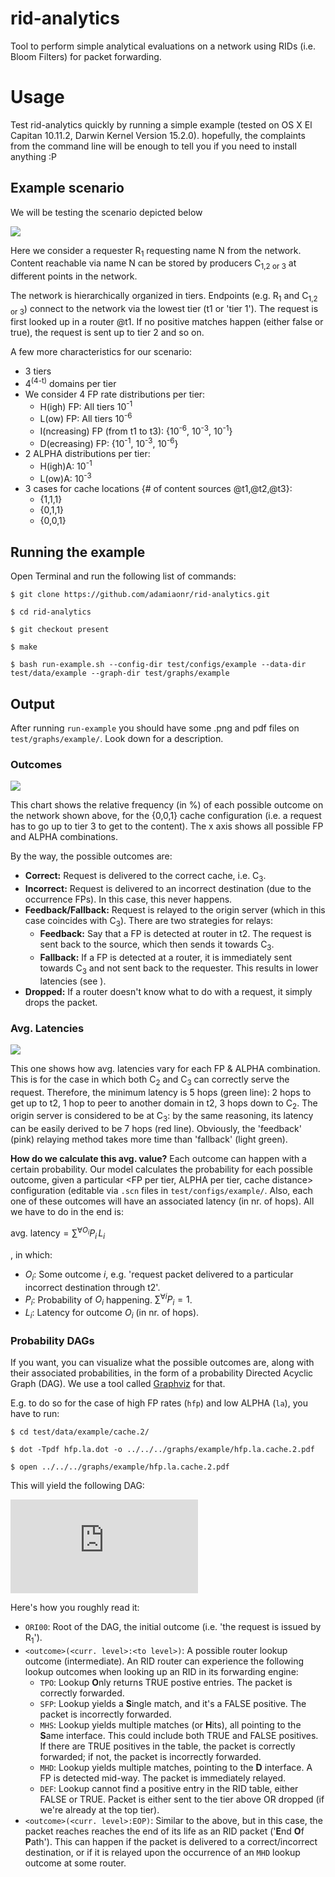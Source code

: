 # rid-analytics
<a name="sec:intro"></a>

Tool to perform simple analytical evaluations on a network using RIDs (i.e. Bloom Filters) for packet forwarding.

# Usage
<a name="sec:usage"></a>

Test rid-analytics quickly by running a simple example (tested on OS X El Capitan 10.11.2, 
Darwin Kernel Version 15.2.0). hopefully, the complaints from the command line will be enough to 
tell you if you need to install anything :P

## Example scenario
<a name="subsec:scn"></a>

We will be testing the scenario depicted below

![](https://www.dropbox.com/s/v2vcngxt2t1gurc/example.png?raw=1)

Here we consider a requester R<sub>1</sub> requesting name N from the network. Content reachable via name N can be stored by producers C<sub>1,2 or 3</sub> at different points in the network.

The network is hierarchically organized in tiers. Endpoints (e.g. R<sub>1</sub> and C<sub>1,2 or 3</sub>) connect to the network via the lowest tier (t1 or 'tier 1'). The request is first looked up in a router @t1. If no positive matches happen (either false or true), the request is sent up to tier 2 and so on.

A few more characteristics for our scenario:

* 3 tiers
* 4<sup>(4-t)</sup> domains per tier
* We consider 4 FP rate distributions per tier:
	* H(igh) FP: All tiers 10<sup>-1</sup>
	* L(ow) FP: All tiers 10<sup>-6</sup>
	* I(ncreasing) FP (from t1 to t3): {10<sup>-6</sup>, 10<sup>-3</sup>, 10<sup>-1</sup>}
	* D(ecreasing) FP: {10<sup>-1</sup>, 10<sup>-3</sup>, 10<sup>-6</sup>}
* 2 ALPHA distributions per tier:
	* H(igh)A: 10<sup>-1</sup>
	* L(ow)A: 10<sup>-3</sup>
* 3 cases for cache locations {# of content sources @t1,@t2,@t3}: 
	* {1,1,1}
	* {0,1,1} 
	* {0,0,1}	

## Running the example
<a name="subsec:run"></a>

Open Terminal and run the following list of commands:

`$ git clone https://github.com/adamiaonr/rid-analytics.git`

`$ cd rid-analytics`

`$ git checkout present`

`$ make`

`$ bash run-example.sh --config-dir test/configs/example --data-dir test/data/example --graph-dir test/graphs/example`

## Output
<a name="subsec:output"></a>

After running `run-example` you should have some .png and pdf files on `test/graphs/example/`. Look down for a description.

### Outcomes
<a name="subsubsec:outcomes"></a>

![](https://www.dropbox.com/s/p0hlgk5jot1ipzc/stackd.cache.3.png?raw=1)

This chart shows the relative frequency (in %) of each possible outcome on the network shown above, for the {0,0,1} cache configuration (i.e. a request has to go up to tier 3 to get to the content). The x axis shows all possible FP and ALPHA combinations. 

By the way, the possible outcomes are:

* **Correct:** Request is delivered to the correct cache, i.e. C<sub>3</sub>.
* **Incorrect:** Request is delivered to an incorrect destination (due to the occurrence FPs). In this case, this never happens.
* **Feedback/Fallback:** Request is relayed to the origin server (which in this case coincides with C<sub>3</sub>). There are two strategies for relays:
	* **Feedback:** Say that a FP is detected at router in t2. The request is sent back to the source, which then sends it towards C<sub>3</sub>.
	* **Fallback:** If a FP is detected at a router, it is immediately sent towards C<sub>3</sub> and not sent back to the requester. This results in lower latencies (see ).
* **Dropped:** If a router doesn't know what to do with a request, it simply drops the packet.

### Avg. Latencies
<a name="subsubsec:avg-lat"></a>

![](https://www.dropbox.com/s/auxh8j6p11fnela/bar.cache.2.png?raw=1)

This one shows how avg. latencies vary for each FP & ALPHA combination. This is for the case in which both C<sub>2</sub> and C<sub>3</sub> can correctly serve the request. Therefore, the minimum latency is 5 hops (green line): 2 hops to get up to t2, 1 hop to peer to another domain in t2, 3 hops down to C<sub>2</sub>. The origin server is considered to be at C<sub>3</sub>: by the same reasoning, its latency can be easily derived to be 7 hops (red line). Obviously, the 'feedback' (pink) relaying method takes more time than 'fallback' (light green).

**How do we calculate this avg. value?** Each outcome can happen with a certain probability. Our model calculates the probability for each possible outcome, given a particular <FP per tier, ALPHA per tier, cache distance> configuration (editable via `.scn` files in `test/configs/example/`. Also, each one of these outcomes will have an associated latency (in nr. of hops). All we have to do in the end is:

$\text{avg. latency}=\sum^{\forall O_i} P_i\,L_i$

, in which:

* $O_i$: Some outcome $i$, e.g. 'request packet delivered to a particular incorrect destination through t2'.
* $P_i$: Probability of $O_i$ happening. $\sum^{\forall i} P_i = 1$.
* $L_i$: Latency for outcome $O_i$ (in nr. of hops).

### Probability DAGs
<a name="subsubsec:prob-dag"></a>

If you want, you can visualize what the possible outcomes are, along with their associated probabilities, in the form of a probability Directed Acyclic Graph (DAG). We use a tool called [Graphviz](http://www.graphviz.org/) for that. 

E.g. to do so for the case of high FP rates (`hfp`) and low ALPHA (`la`), you have to run:

`$ cd test/data/example/cache.2/`

`$ dot -Tpdf hfp.la.dot -o ../../../graphs/example/hfp.la.cache.2.pdf`

`$ open ../../../graphs/example/hfp.la.cache.2.pdf`

This will yield the following DAG:

![](https://www.dropbox.com/s/85aqi1cgp4f43zr/hfp.la.cache.2.pdf?raw=1)

Here's how you roughly read it:

* `ORI00`: Root of the DAG, the initial outcome (i.e. 'the request is issued by R<sub>1</sub>').
* `<outcome>(<curr. level>:<to level>)`: A possible router lookup outcome (intermediate). An RID router can experience the following lookup outcomes when looking up an RID in its forwarding engine:
	* `TPO`: Lookup **O**nly returns TRUE postive entries. The packet is correctly forwarded.
	* `SFP`: Lookup yields a **S**ingle match, and it's a FALSE positive. The packet is incorrectly forwarded.
	* `MHS`: Lookup yields multiple matches (or **H**its), all pointing to the **S**ame interface. This could include both TRUE and FALSE positives. If there are TRUE positives in the table, the packet is correctly forwarded; if not, the packet is incorrectly forwarded.
	* `MHD`: Lookup yields multiple matches, pointing to the **D** interface. A FP is detected mid-way. The packet is immediately relayed.
	* `DEF`: Lookup cannot find a positive entry in the RID table, either FALSE or TRUE. Packet is either sent to the tier above OR dropped (if we're already at the top tier). 
* `<outcome>(<curr. level>:EOP)`: Similar to the above, but in this case, the packet reaches reaches the end of its life as an RID packet ('**E**nd **O**f **P**ath'). This can happen if the packet is delivered to a correct/incorrect destination, or if it is relayed upon the occurrence of an `MHD` lookup outcome at some router.